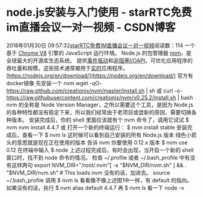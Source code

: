 # node.js安装与入门使用 - starRTC免费im直播会议一对一视频 - CSDN博客
2018年01月30日 09:57:32[starRTC免费IM直播会议一对一视频](https://me.csdn.net/elesos)阅读数：114
一个基于 [Chrome
 V8](https://developers.google.com/v8/) 引擎的 JavaScript 运行环境。
Node.js 的包管理器 [npm](https://www.npmjs.com/)，是全球最大的开源库生态系统。
提供[事件驱动](https://zh.wikipedia.org/wiki/%E4%BA%8B%E4%BB%B6%E9%A9%85%E5%8B%95)和[非阻塞I/O](https://zh.wikipedia.org/w/index.php?title=%E9%9D%9E%E9%98%BB%E5%A1%9EI/O&action=edit&redlink=1)[API](https://zh.wikipedia.org/wiki/API)，可优化应用程序的吞吐量和规模。这些技术通常被用于[实时](https://zh.wikipedia.org/wiki/%E5%AE%9E%E6%97%B6)应用程序。
[https://nodejs.org/en/download/](https://nodejs.org/en/download/)
官方有docker镜像
先安装一个 nvm
wget -qO- https://raw.github.com/creationix/nvm/master/install.sh | sh
或
curl -o- https://raw.githubusercontent.com/creationix/nvm/v0.25.2/install.sh | bash
nvm 的全称是 Node Version Manager，之所以需要这个工具，是因为
 Node.js 的各种特性都没有稳定下来，所以我们经常由于老项目或尝新的原因，需要切换各种版本。
安装完成后，你的 shell 里面应该就有个 nvm 命令了，调用它试试
$ nvm
nvm install 4.4.7
或
打开一个新的终端运行：
$ nvm install stable
安装完成后，查看一下
$ nvm ls
这时候可以看到自己安装的所有 Node.js 版本
绿色小箭头的意思就是现在正在使用的版本
告诉 nvm 你要使用 0.12.x 版本
$ nvm use 0.12
在终端中输入
$ node
上述过程完成后，有时会出现，当开启一个新的 shell 窗口时，找不到 node 命令的情况。
检查 ~/.profile 或者 ~/.bash_profile 中有没有这样两句
export NVM_DIR="/root/.nvm"[ -s "$NVM_DIR/nvm.sh" ] && . "$NVM_DIR/nvm.sh" # This loads nvm
没有的话，加进去。
source ~/.bash_profile
调用
$ nvm ls
看看像不像上述图1中一样，有 default 的指向。
如果没有的话，执行
$ nvm alias default 4.4.7
再
$ nvm ls
看一下
node -v
